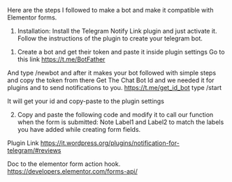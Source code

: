 Here are the steps I followed to make a bot and make it compatible with Elementor forms.

1. Installation: Install the Telegram Notify Link plugin and just activate it.
Follow the instructions of the plugin to create your telegram bot.

1) Create a bot and get their token and paste it inside plugin settings
Go to this link
https://t.me/BotFather

And type /newbot and after it makes your bot followed with simple steps and copy the token from there
Get The Chat Bot Id and we needed it for plugins and to send notifications to you.
https://t.me/get_id_bot
type /start

It will get your id and copy-paste to the plugin settings

2) Copy and paste the following code and modify it to call our function when the form is submitted:
Note Label1 and Label2 to match the labels you have added while creating form fields.

Plugin Link
https://it.wordpress.org/plugins/notification-for-telegram/#reviews

Doc to the elementor form action hook.
https://developers.elementor.com/forms-api/

